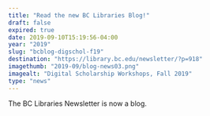 ```yaml
---
title: "Read the new BC Libraries Blog!"
draft: false
expired: true
date: 2019-09-10T15:19:56-04:00
year: "2019"
slug: "bcblog-digschol-f19"
destination: "https://library.bc.edu/newsletter/?p=918"
imagethumb: "2019-09/blog-news03.png"
imagealt: "Digital Scholarship Workshops, Fall 2019"
type: "news"
---
```


The BC Libraries Newsletter is now a blog.  